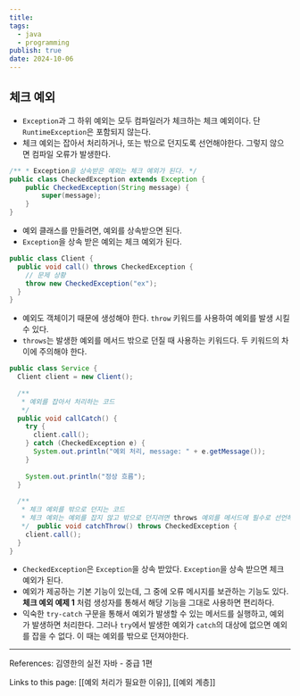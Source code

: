```yaml
---
title: 
tags:
  - java
  - programming
publish: true
date: 2024-10-06
---
```


## 체크 예외
- `Exception`과 그 하위 예외는 모두 컴파일러가 체크하는 체크 예외이다. 단 `RuntimeException`은 포함되지 않는다.
- 체크 예외는 잡아서 처리하거나, 또는 밖으로 던지도록 선언해야한다. 그렇지 않으면 컴파일 오류가 발생한다.

```java title="체크 예외 예제 1"
/** * Exception을 상속받은 예외는 체크 예외가 된다. */ 
public class CheckedException extends Exception { 
	public CheckedException(String message) { 
		super(message);
	} 
}
```
- 예외 클래스를 만들려면, 예외를 상속받으면 된다.
- `Exception`을 상속 받은 예외는 체크 예외가 된다.

```java title="체크 예외 예제 2"
public class Client {  
  public void call() throws CheckedException {  
    // 문제 상황  
    throw new CheckedException("ex");  
  }  
}
```
- 예외도 객체이기 때문에 생성해야 한다. `throw` 키워드를 사용하여 예외를 발생 시킬 수 있다.
- `throws`는 발생한 예외를 메서드 밖으로 던질 때 사용하는 키워드다. 두 키워드의 차이에 주의해야 한다.

```java title="체크 예외 예제 3"
public class Service {  
  Client client = new Client();  
  
  /**  
   * 예외를 잡아서 처리하는 코드  
   */  
  public void callCatch() {  
    try {  
      client.call();  
    } catch (CheckedException e) {  
      System.out.println("예외 처리, message: " + e.getMessage());  
    }  
  
    System.out.println("정상 흐름");  
  }  
  
  /**  
   * 체크 예외를 밖으로 던지는 코드  
   * 체크 예외는 예외를 잡지 않고 밖으로 던지려면 throws 예외를 메서드에 필수로 선언해야 한다.  
   */  public void catchThrow() throws CheckedException {  
    client.call();  
  }  
}
```
- `CheckedException`은 `Exception`을 상속 받았다. `Exception`을 상속 받으면 체크 예외가 된다.
- 예외가 제공하는 기본 기능이 있는데, 그 중에 오류 메시지를 보관하는 기능도 있다. **체크 예외 예제 1** 처럼 생성자를 통해서 해당 기능을 그대로 사용하면 편리하다.
- 익숙한 `try-catch` 구문을 통해서 예외가 발생할 수 있는 메서드를 실행하고, 예외가 발생하면 처리한다. 그러나 `try`에서 발생한 예외가 `catch`의 대상에 없으면 예외를 잡을 수 없다. 이 때는 예외를 밖으로 던져야한다.


---
References: 김영한의 실전 자바 - 중급 1편

Links to this page: [[예외 처리가 필요한 이유]], [[예외 계층]]